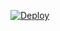 [![Deploy](https://www.herokucdn.com/deploy/button.svg)](https://heroku.com/deploy?template=https://github.com/dawawasgg/ntot/)
